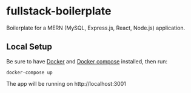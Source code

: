 # fullstack-boilerplate
Boilerplate for a MERN (MySQL, Express.js, React, Node.js) application.

## Local Setup

Be sure to have [Docker](https://docs.docker.com/install/) and [Docker compose](https://docs.docker.com/compose/) installed, then run: 
```
docker-compose up
```
The app will be running on http://localhost:3001
